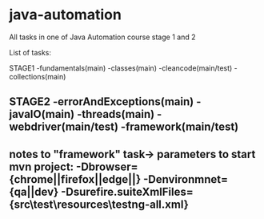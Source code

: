 # java-automation
All tasks in one of Java Automation course stage 1 and 2

List of tasks:

STAGE1
-fundamentals(main)
-classes(main)
-cleancode(main/test)
-collections(main)

STAGE2
-errorAndExceptions(main)
-javaIO(main)
-threads(main)
-webdriver(main/test)
-framework(main/test)
-------------------------------
notes to "framework" task->
parameters to start mvn project:
-Dbrowser={chrome||firefox||edge||}
-Denvironmnet={qa||dev}
-Dsurefire.suiteXmlFiles={src\test\resources\testng-all.xml}
-----------------------------------
